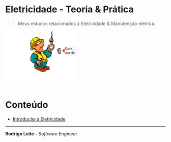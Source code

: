 # Eletricidade - Teoria & Prática

> Meus estudos relacionados a Eletricidade & Manutenção elétrica.

![title](res/electrician-logo.gif)

# Conteúdo

 - [Introdução à Eletricidade](modules/intro-to-electricity.md)

---

**Rodrigo Leite -** *Software Engineer*
